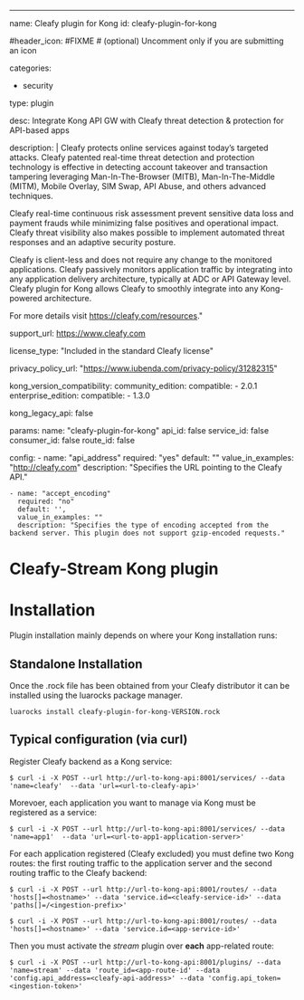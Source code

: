 ---
name: Cleafy plugin for Kong
id: cleafy-plugin-for-kong

#header_icon: #FIXME # (optional) Uncomment only if you are submitting an icon

categories:
  - security

type: plugin

desc: Integrate Kong API GW with Cleafy threat detection & protection for API-based apps

description: | 
  Cleafy protects online services against today’s targeted attacks. Cleafy patented real-time threat detection and protection technology is effective in detecting account takeover and transaction tampering leveraging Man-In-The-Browser (MITB), Man-In-The-Middle (MITM), Mobile Overlay, SIM Swap, API Abuse, and others advanced techniques.

Cleafy real-time continuous risk assessment prevent sensitive data loss and payment frauds while minimizing false positives and operational impact. Cleafy threat visibility also makes possible to implement automated threat responses and an adaptive security posture.

Cleafy is client-less and does not require any change to the monitored applications. Cleafy passively monitors application traffic by integrating into any application delivery architecture, typically at ADC or API Gateway level. Cleafy plugin for Kong allows Cleafy to smoothly integrate into any Kong-powered architecture. 

For more details visit https://cleafy.com/resources."

support_url: https://www.cleafy.com

license_type: "Included in the standard Cleafy license"

privacy_policy_url: "https://www.iubenda.com/privacy-policy/31282315"

kong_version_compatibility:
  community_edition:
    compatible:
      - 2.0.1
  enterprise_edition:
    compatible:
      - 1.3.0

kong_legacy_api: false

params:
  name: "cleafy-plugin-for-kong"
  api_id: false
  service_id: false
  consumer_id: false
  route_id: false

  config:
    - name: "api_address"
      required: "yes"
      default: ""
      value_in_examples: "http://cleafy.com"
      description: "Specifies the URL pointing to the Cleafy API."

    - name: "accept_encoding"
      required: "no"
      default: '',
      value_in_examples: ""
      description: "Specifies the type of encoding accepted from the backend server. This plugin does not support gzip-encoded requests."

# Cleafy-Stream Kong plugin

# Installation

Plugin installation mainly depends on where your Kong installation runs:

## Standalone Installation
Once the .rock file has been obtained from your Cleafy distributor it can be installed using the luarocks package manager.
```
luarocks install cleafy-plugin-for-kong-VERSION.rock
```

## Typical configuration (via curl)

Register Cleafy backend as a Kong service:

```shell
$ curl -i -X POST --url http://url-to-kong-api:8001/services/ --data 'name=cleafy'  --data 'url=<url-to-cleafy-api>'
```

Morevoer, each application you want to manage via Kong must be registered as a service:

```shell
$ curl -i -X POST --url http://url-to-kong-api:8001/services/ --data 'name=app1'  --data 'url=<url-to-app1-application-server>'
```

For each application registered (Cleafy excluded) you must define two Kong routes: the first routing traffic to the application server and the second routing traffic to the Cleafy backend:

```shell
$ curl -i -X POST --url http://url-to-kong-api:8001/routes/ --data 'hosts[]=<hostname>' --data 'service.id=<cleafy-service-id>' --data 'paths[]=/<ingestion-prefix>'

$ curl -i -X POST --url http://url-to-kong-api:8001/routes/ --data 'hosts[]=<hostname>' --data 'service.id=<app-service-id>'
```

Then you must activate the *stream* plugin over **each** app-related route:

```shell
$ curl -i -X POST --url http://url-to-kong-api:8001/plugins/ --data 'name=stream' --data 'route_id=<app-route-id' --data 'config.api_address=<cleafy-api-address>' --data 'config.api_token=<ingestion-token>'
```
